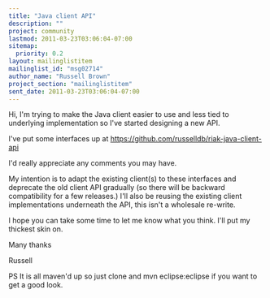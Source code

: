 ```yaml
---
title: "Java client API"
description: ""
project: community
lastmod: 2011-03-23T03:06:04-07:00
sitemap:
  priority: 0.2
layout: mailinglistitem
mailinglist_id: "msg02714"
author_name: "Russell Brown"
project_section: "mailinglistitem"
sent_date: 2011-03-23T03:06:04-07:00
---
```



Hi,
I'm trying to make the Java client easier to use and less tied to underlying 
implementation so I've started designing a new API. 

I've put some interfaces up at https://github.com/russelldb/riak-java-client-api

I'd really appreciate any comments you may have.

My intention is to adapt the existing client(s) to these interfaces and 
deprecate the old client API gradually (so there will be backward compatibility 
for a few releases.) I'll also be reusing the existing client implementations 
underneath the API, this isn't a wholesale re-write. 

I hope you can take some time to let me know what you think. I'll put my 
thickest skin on.

Many thanks

Russell

PS It is all maven'd up so just clone and mvn eclipse:eclipse if you want to 
get a good look.
